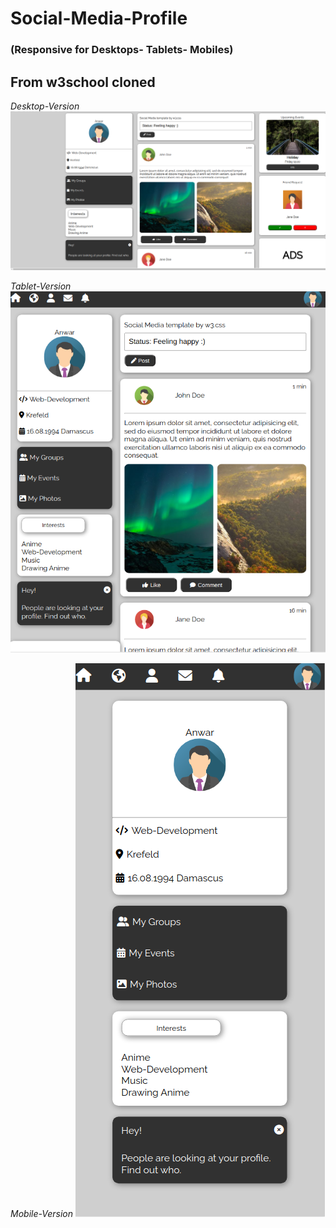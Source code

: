 # Social-Media-Profile 
### (Responsive for Desktops- Tablets- Mobiles)
## From w3school cloned
_Desktop-Version_
![desktop](./img/readme-desktop.png) 

_Tablet-Version_
![desktop](./img/readme-tablet.png) 

_Mobile-Version_
![desktop](./img/readme-phone.png) 



